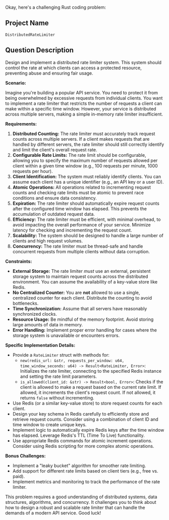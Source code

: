 Okay, here's a challenging Rust coding problem:

## Project Name

`DistributedRateLimiter`

## Question Description

Design and implement a distributed rate limiter system. This system should control the rate at which clients can access a protected resource, preventing abuse and ensuring fair usage.

**Scenario:**

Imagine you're building a popular API service. You need to protect it from being overwhelmed by excessive requests from individual clients. You want to implement a rate limiter that restricts the number of requests a client can make within a specific time window. However, your service is distributed across multiple servers, making a simple in-memory rate limiter insufficient.

**Requirements:**

1.  **Distributed Counting:** The rate limiter must accurately track request counts across multiple servers. If a client makes requests that are handled by different servers, the rate limiter should still correctly identify and limit the client's overall request rate.
2.  **Configurable Rate Limits:** The rate limit should be configurable, allowing you to specify the maximum number of requests allowed per client within a given time window (e.g., 100 requests per minute, 1000 requests per hour).
3.  **Client Identification:** The system must reliably identify clients. You can assume each client has a unique identifier (e.g., an API key or a user ID).
4.  **Atomic Operations:** All operations related to incrementing request counts and checking rate limits must be atomic to prevent race conditions and ensure data consistency.
5.  **Expiration:** The rate limiter should automatically expire request counts after the configured time window has elapsed. This prevents the accumulation of outdated request data.
6.  **Efficiency:** The rate limiter must be efficient, with minimal overhead, to avoid impacting the overall performance of your service.  Minimize latency for checking and incrementing the request count.
7.  **Scalability:** The system should be designed to handle a large number of clients and high request volumes.
8.  **Concurrency:** The rate limiter must be thread-safe and handle concurrent requests from multiple clients without data corruption.

**Constraints:**

*   **External Storage:** The rate limiter *must* use an external, persistent storage system to maintain request counts across the distributed environment. You can assume the availability of a key-value store like Redis.
*   **No Centralized Counter:** You are **not** allowed to use a single, centralized counter for each client. Distribute the counting to avoid bottlenecks.
*   **Time Synchronization:** Assume that all servers have reasonably synchronized clocks.
*   **Resource Usage:** Be mindful of the memory footprint. Avoid storing large amounts of data in memory.
*   **Error Handling:** Implement proper error handling for cases where the storage system is unavailable or encounters errors.

**Specific Implementation Details:**

*   Provide a `RateLimiter` struct with methods for:
    *   `new(redis_url: &str, requests_per_window: u64, time_window_seconds: u64) -> Result<RateLimiter, Error>`:  Initializes the rate limiter, connecting to the specified Redis instance and setting the rate limit parameters.
    *   `is_allowed(client_id: &str) -> Result<bool, Error>`: Checks if the client is allowed to make a request based on the current rate limit.  If allowed, it increments the client's request count. If not allowed, it returns `false` without incrementing.
*   Use Redis (or a similar key-value store) to store request counts for each client.
*   Design your key schema in Redis carefully to efficiently store and retrieve request counts. Consider using a combination of client ID and time window to create unique keys.
*   Implement logic to automatically expire Redis keys after the time window has elapsed.  Leverage Redis's TTL (Time To Live) functionality.
*   Use appropriate Redis commands for atomic increment operations.  Consider using Redis scripting for more complex atomic operations.

**Bonus Challenges:**

*   Implement a "leaky bucket" algorithm for smoother rate limiting.
*   Add support for different rate limits based on client tiers (e.g., free vs. paid).
*   Implement metrics and monitoring to track the performance of the rate limiter.

This problem requires a good understanding of distributed systems, data structures, algorithms, and concurrency. It challenges you to think about how to design a robust and scalable rate limiter that can handle the demands of a modern API service. Good luck!
